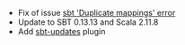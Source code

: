 * Fix of issue [sbt 'Duplicate mappings' error](https://github.com/choucrifahed/sbt-elm/issues/3)
* Update to SBT 0.13.13 and Scala 2.11.8
* Add [sbt-updates](https://github.com/rtimush/sbt-updates) plugin
